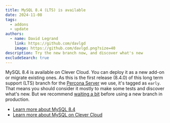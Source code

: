 ```yaml
---
title: MySQL 8.4 (LTS) is available
date: 2024-11-08
tags:
  - addons
  - update
authors:
  - name: David Legrand
    link: https://github.com/davlgd
    image: https://github.com/davlgd.png?size=40
description: Try the new branch now, and discover what's new
excludeSearch: true
---
```


MySQL 8.4 is available on Clever Cloud. You can deploy it as a new add-on or migrate existing ones. As this is the first release (8.4.0) of this long term support (LTS) branch for the [Percona Server](https://www.percona.com/mysql/software/percona-server-for-mysql) we use, it's tagged as `early`. That means you should consider it mostly to make some tests and discover what's new. But we recommend [waiting a bit](https://www.percona.com/blog/severe-instability-of-mysql-8-0-38-8-4-1-and-9-0-resolved-in-upcoming-releases/) before using a new branch in production.

* [Learn more about MySQL 8.4](https://www.percona.com/blog/mysql-8-4-first-peek/)
* [Learn more about MySQL on Clever Cloud](/doc/addons/mysql/)
